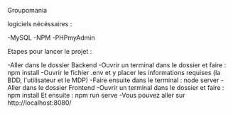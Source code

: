 Groupomania

logiciels nécéssaires :

-MySQL
-NPM
-PHPmyAdmin

Etapes pour lancer le projet :

-Aller dans le dossier Backend
-Ouvrir un terminal dans le dossier et faire : npm install
-Ouvrir le fichier .env et y placer les informations requises (la BDD, l'utilisateur et le MDP)
-Faire ensuite dans le terminal : node server
-Aller dans le dossier Frontend
-Ouvrir un terminal dans le dossier et faire : npm install
Et ensuite : npm run serve
-Vous pouvez aller sur http://localhost:8080/
